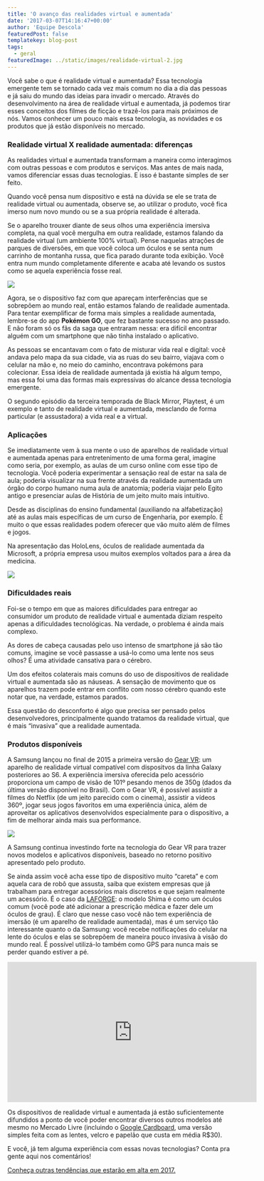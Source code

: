 ```yaml
---
title: 'O avanço das realidades virtual e aumentada'
date: '2017-03-07T14:16:47+00:00'
author: 'Equipe Descola'
featuredPost: false
templatekey: blog-post
tags:
  - geral
featuredImage: ../static/images/realidade-virtual-2.jpg
---
```


Você sabe o que é realidade virtual e aumentada? Essa tecnologia emergente tem se tornado cada vez mais comum no dia a dia das pessoas e já saiu do mundo das ideias para invadir o mercado. Através do desenvolvimento na área de realidade virtual e aumentada, já podemos tirar esses conceitos dos filmes de ficção e trazê-los para mais próximos de nós. Vamos conhecer um pouco mais essa tecnologia, as novidades e os produtos que já estão disponíveis no mercado.

### Realidade virtual X realidade aumentada: diferenças

As realidades virtual e aumentada transformam a maneira como interagimos com outras pessoas e com produtos e serviços. Mas antes de mais nada, vamos diferenciar essas duas tecnologias. E isso é bastante simples de ser feito.

Quando você pensa num dispositivo e está na dúvida se ele se trata de realidade virtual ou aumentada, observe se, ao utilizar o produto, você fica imerso num novo mundo ou se a sua própria realidade é alterada.

Se o aparelho trouxer diante de seus olhos uma experiência imersiva completa, na qual você mergulha em outra realidade, estamos falando da realidade virtual (um ambiente 100% virtual). Pense naquelas atrações de parques de diversões, em que você coloca um óculos e se senta num carrinho de montanha russa, que fica parado durante toda exibição. Você entra num mundo completamente diferente e acaba até levando os sustos como se aquela experiência fosse real.

![](https://descola.org/drops/wp-content/uploads/2017/03/pokemon-go.jpg)

Agora, se o dispositivo faz com que apareçam interferências que se sobrepõem ao mundo real, então estamos falando de realidade aumentada. Para tentar exemplificar de forma mais simples a realidade aumentada, lembre-se do app **Pokémon GO**, que fez bastante sucesso no ano passado. E não foram só os fãs da saga que entraram nessa: era difícil encontrar alguém com um smartphone que não tinha instalado o aplicativo.

As pessoas se encantavam com o fato de misturar vida real e digital: você andava pelo mapa da sua cidade, via as ruas do seu bairro, viajava com o celular na mão e, no meio do caminho, encontrava pokémons para colecionar. Essa ideia de realidade aumentada já existia há algum tempo, mas essa foi uma das formas mais expressivas do alcance dessa tecnologia emergente.

O segundo episódio da terceira temporada de Black Mirror, Playtest, é um exemplo e tanto de realidade virtual e aumentada, mesclando de forma particular (e assustadora) a vida real e a virtual.

### Aplicações

Se imediatamente vem à sua mente o uso de aparelhos de realidade virtual e aumentada apenas para entretenimento de uma forma geral, imagine como seria, por exemplo, as aulas de um curso online com esse tipo de tecnologia. Você poderia experimentar a sensação real de estar na sala de aula; poderia visualizar na sua frente através da realidade aumentada um órgão do corpo humano numa aula de anatomia; poderia viajar pelo Egito antigo e presenciar aulas de História de um jeito muito mais intuitivo.

Desde as disciplinas do ensino fundamental (auxiliando na alfabetização) até as aulas mais específicas de um curso de Engenharia, por exemplo. É muito o que essas realidades podem oferecer que vão muito além de filmes e jogos.

Na apresentação das HoloLens, óculos de realidade aumentada da Microsoft, a própria empresa usou muitos exemplos voltados para a área da medicina.

![](https://descola.org/drops/wp-content/uploads/2017/03/hololens-1024x576.jpg)

### Dificuldades reais

Foi-se o tempo em que as maiores dificuldades para entregar ao consumidor um produto de realidade virtual e aumentada diziam respeito apenas a dificuldades tecnológicas. Na verdade, o problema é ainda mais complexo.

As dores de cabeça causadas pelo uso intenso de smartphone já são tão comuns, imagine se você passasse a usá-lo como uma lente nos seus olhos? É uma atividade cansativa para o cérebro.

Um dos efeitos colaterais mais comuns do uso de dispositivos de realidade virtual e aumentada são as náuseas. A sensação de movimento que os aparelhos trazem pode entrar em conflito com nosso cérebro quando este notar que, na verdade, estamos parados.

Essa questão do desconforto é algo que precisa ser pensado pelos desenvolvedores, principalmente quando tratamos da realidade virtual, que é mais “invasiva” que a realidade aumentada.

### Produtos disponíveis

A Samsung lançou no final de 2015 a primeira versão do [Gear VR](https://www.samsung.com/global/galaxy/gear-vr/): um aparelho de realidade virtual compatível com dispositvos da linha Galaxy posteriores ao S6. A experiência imersiva oferecida pelo acessório proporciona um campo de visão de 101º pesando menos de 350g (dados da última versão disponível no Brasil). Com o Gear VR, é possível assistir a filmes do Netflix (de um jeito parecido com o cinema), assistir a vídeos 360º, jogar seus jogos favoritos em uma experiência única, além de aproveitar os aplicativos desenvolvidos especialmente para o dispositivo, a fim de melhorar ainda mais sua performance.

![](https://descola.org/drops/wp-content/uploads/2017/03/samsung-gear-vr.jpg)

A Samsung continua investindo forte na tecnologia do Gear VR para trazer novos modelos e aplicativos disponíveis, baseado no retorno positivo apresentado pelo produto.

Se ainda assim você acha esse tipo de dispositivo muito “careta” e com aquela cara de robô que assusta, saiba que existem empresas que já trabalham para entregar acessórios mais discretos e que sejam realmente um acessório. É o caso da [LAFORGE](https://www.laforgeoptical.com/): o modelo Shima é como um óculos comum (você pode até adicionar a prescrição médica e fazer dele um óculos de grau). É claro que nesse caso você não tem experiência de imersão (é um aparelho de realidade aumentada), mas é um serviço tão interessante quanto o da Samsung: você recebe notificações do celular na lente do óculos e elas se sobrepõem de maneira pouco invasiva à visão do mundo real. É possível utilizá-lo também como GPS para nunca mais se perder quando estiver a pé.

<iframe allowfullscreen="allowfullscreen" frameborder="0" height="315" loading="lazy" src="https://www.youtube.com/embed/z6oxpWlCzrU" width="560"></iframe>

Os dispositivos de realidade virtual e aumentada já estão suficientemente difundidos a ponto de você poder encontrar diversos outros modelos até mesmo no Mercado Livre (incluindo o [Google Cardboard](https://vr.google.com/cardboard/), uma versão simples feita com as lentes, velcro e papelão que custa em média R$30).

E você, já tem alguma experiência com essas novas tecnologias? Conta pra gente aqui nos comentários!

[Conheça outras tendências que estarão em alta em 2017.](https://descola.org/drops/tendencias-de-inovacao-para-2017/)
